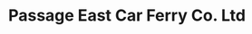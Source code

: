---
title: "Passage East Car Ferry Co. Ltd"
address: "Passage East Car Ferry Co. Ltd, Barrack Street (Office), Passage East, Co. Waterford"
tel: "+353 (0)51 38 2480"
county: "Waterford"
category: "Internal Ferry Services"
type: "Content"
lat: "52.22895812988281"
lng: "-6.975089073181152"
---